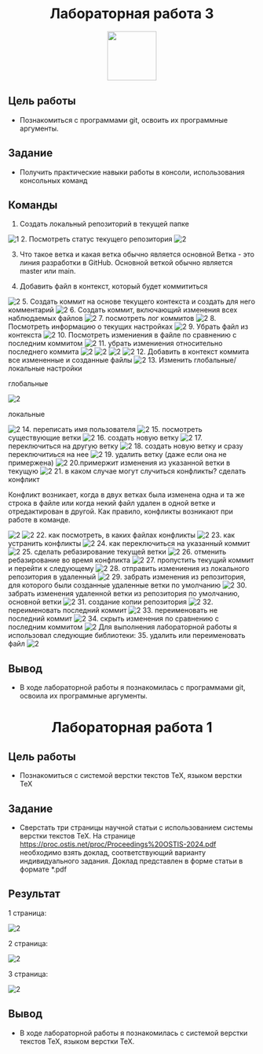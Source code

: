 <h1 align="center">Лабораторная работа 3 </h1>
<p align="center"><img src="https://github.com/blackcater/blackcater/raw/main/images/banner.gif" height="100">
</p> 

## Цель работы 
- Познакомиться с программами git, освоить их программные аргументы.

## Задание 
- Получить практические навыки работы в консоли, использования консольных команд

## Команды 
1. Создать локальный репозиторий в текущей папке
<img src="1m.png" alt="1">
2. Посмотреть статус текущего репозитория
<img src="2m.png" alt="2">

3. Что такое ветка и какая ветка обычно является основной
Ветка - это линия разработки в GitHub. Основной веткой обычно является master или main.   


4. Добавить файл в контекст, который будет коммититься
 <img src="3m.png" alt="2">
5. Создать коммит на основе текущего контекста и создать для него комментарий
<img src="4m.png" alt="2">
6. Создать коммит, включающий изменения всех наблюдаемых файлов
<img src="5m.png" alt="2">
7. посмотреть лог коммитов
<img src="6m.png" alt="2">
8. Посмотреть информацию о текущих настройках
<img src="7m.png" alt="2">
9. Убрать файл из контекста
<img src="8m.png" alt="2">
10. Посмотреть измениения в файле по сравнению с последним коммитом
<img src="9m.png" alt="2">
11. убрать измениения относительно последнего коммита 
<img src="10m.png" alt="2">
<img src="11.png" alt="2">
<img src="12m.png" alt="2">
<img src="13m.png" alt="2">
12. Добавить в контекст коммита все измененные и созданные файлы
<img src="14m.png" alt="2">
13. Изменить глобальные/локальные настройки

глобальные 

<img src="15.png" alt="2">

локальные

<img src="16m.png" alt="2">
14. переписать имя пользователя 
<img src="17m.png" alt="2">
15. посмотреть существующие ветки 
<img src="18m.png" alt="2">
16. создать новую ветку
<img src="19m.png" alt="2">
17. переключиться на другую ветку
<img src="20m.png" alt="2">
18. создать новую ветку и сразу переключитиься на нее
<img src="21m.png" alt="2">
19. удалить ветку (даже если она не примержена)
<img src="22m.png" alt="2">
20.примержит изменения из указанной ветки в текущую
<img src="23m.png" alt="2">
21. в каком случае могут случиться конфликты? сделать конфликт

Конфликт возникает, когда в двух ветках была изменена одна и та же строка в файле или когда некий файл удален в одной ветке и отредактирован в другой. Как правило, конфликты возникают при работе в команде.

<img src="24m.png" alt="2">
<img src="25m.png" alt="2">
22. как посмотреть, в каких файлах конфликты
<img src="26m.png" alt="2">
23. как устранить конфликты 
<img src="27m.png" alt="2">
24. как переключиться на указанный коммит
<img src="28m.png" alt="2">
25. сделать ребазирование текущей ветки 
<img src="29m.png" alt="2">
26. отменить ребазирование во время конфликта 
<img src="30m.png" alt="2">
27. пропустить текущий коммит и перейти к следующему
<img src="31m.png" alt="2">
28. отправить измениения из локального репозитория в удаленный
<img src="32m.png" alt="2">
29. забрать изменения из репозитория, для которого были созданные удаленные ветки по умолчанию
<img src="33m.png" alt="2">
30. забрать изменения удаленной ветки из репозитория по умолчанию, основной ветки
<img src="34m.png" alt="2">
31. cоздание копии репозитория 
<img src="35m.png" alt="2">
32. переименовать последний коммит 
<img src="37m.png" alt="2">
33. переименовать не последний коммит 
<img src="38m.png" alt="2">
34. скрыть изменения по сравнению с последним коммитом
<img src="39m.png" alt="2">
Для выполнения лабораторной работы я использовал следующие библиотеки:
35. удалить или переименовать файл
<img src="36m.png" alt="2">

## Вывод
- В ходе лабораторной работы я познакомилась с программами git, освоила их программные аргументы.

<h1 align="center">Лабораторная работа 1 </h1>

## Цель работы 
- Познакомиться с системой верстки текстов TeX, языком верстки ТеХ

## Задание 
- Сверстать три страницы научной статьи с использованием системы верстки текстов TeX. 
На странице https://proc.ostis.net/proc/Proceedings%20OSTIS-2024.pdf необходимо взять 
доклад, соответствующий варианту индивидуального задания. 
Доклад представлен в форме статьи в формате *.pdf

## Результат 

1 страница:

<img src="ff.png" alt="2">

2 страница:

<img src="fff.png" alt="2">

3 страница:

<img src="ffff.png" alt="2">

## Вывод
- В ходе лабораторной работы я познакомилась с системой верстки текстов TeX, языком верстки ТеХ.
